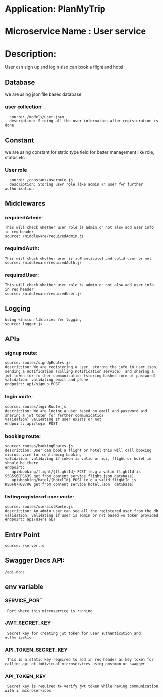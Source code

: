 # Application: PlanMyTrip

# Microservice Name : User service
# Description:
   User can sign up and login also can book a flight and hotel

## Database
   we are using json file based database        
   ### user collection
      source: /models/user.json
      description: Stroing all the user information after registeration is done

## Constant
   we are using constant for static type field for better management like role, status etc
   ### User role
      source: /constant/userRole.js
      description: Storing user role like admin or user for further authorization

## Middlewares
  ### requiredAdmin:
    This will check whether user role is admin or not also add user info in req header
    source: /middleware/requiredAdmin.js

  ### requiredAuth:
    This will check whether user is authenticated and valid user or not
    source: /middleware/requiredAuth.js

  ### requiredUser:
    This will check whether user role is admin or not also add user info in req header
    source: /middleware/requiredUser.js

## Logging  
    Using winston libraries for logging 
    source: logger.js

## APIs
  ### signup route:
    source: routes/signUpRoutes.js
    description: We are registering a user, storing the info in user.json, sending a notification (calling notification service)  and sharing a jwt token for further communication (storing hashed form of password)
    validation: validating email and phone 
    endpoint: api/signup POST

  ### login route:
    source: routes/loginRoute.js
    description: We are loging a user based on email and password and sharing a jwt token for further communication
    validation: validating if user exists or not 
    endpoint: api/login POST

  ### booking route:
    source: routes/bookingRoutes.js
    description: User can book a flight or hotel this will call booking microservice for confirming booking
    validation: validating if token is valid or not, flight or hotel id should be there
    endpoint:
       api/booking/flight/{flightId} POST (e.g a valid flightId is S5G5S6DFS63S get from content service flight.json database)
       api/booking/hotel/{hotelId} POST (e.g a valid flightId is HSDF87F687RG get from content service hotel.json  database)

  ### listing registered user route:
    source: routes/userListRoute.js
    description: An admin user can see all the registered user from the db
    validation: validating if user is admin or not based on token provided
    endpoint: api/users GET

## Entry Point
    source: /server.js

## Swagger Docs API: 
    /api-docs

## env variable
  ### SERVICE_PORT 
     Port where this microservice is running
  ### JWT_SECRET_KEY
     Secret key for creating jwt token for user authentication and authorization
  ### API_TOKEN_SECRET_KEY
     This is a static key required to add in req header as key token for calling api of indivicual microservices using postman or swagger 
  ### API_TOKEN_KEY
     Secret key is required to verify jwt token while having communication with in microservices